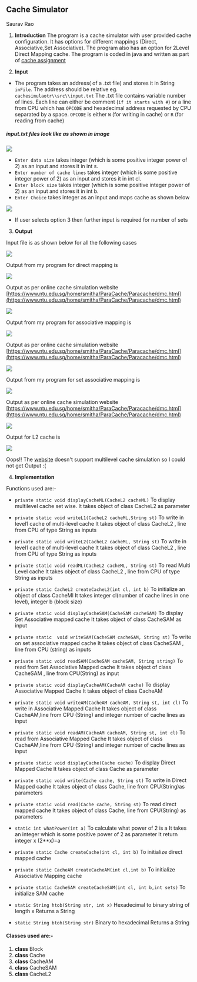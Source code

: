 
## Cache Simulator

Saurav Rao

1. **Introduction**
The program is a cache simulator with user provided cache configuration. It has options for different mappings (Direct, Associative,Set Associative).
The program also has an option for 2Level Direct Mapping cache.
The program is coded in java and written as part of [cache assignment](assets/CacheProject.pdf)

2. **Input**
* The program takes an address( of a .txt file) and stores it in String `inFile`.
The address should be relative eg. `cachesimulaotr\\src\\input.txt`
The .txt file contains variable number of lines. Each line can either be comment (`if it starts with #`) or a line from CPU which has `OPCODE` and hexadecimal address requested by CPU separated by a space.
`OPCODE` is either `W` (for writing in cache) or `R` (for reading from cache)
 ##### input.txt files look like as shown in image
[<img src="assets/asset1.png">](assets/asset1.png)
*  `Enter data size` takes integer (which is some positive integer power of 2) as an input and stores it in int s.
*  `Enter number of cache lines` takes integer (which is some positive integer power of 2) as an input and stores it in int cl.
*  `Enter block size` takes integer (which is some positive integer power of 2) as an input and stores it in int b.
*  `Enter Choice` takes integer as an input and maps cache as shown below

[<img src="assets/asset2.png">](assets/asset2.png)

*  If user selects option 3 then further input is required for number of sets

3. **Output**

Input file is as shown below for all the following cases

[<img src="assets/asset1.png">](assets/asset1.png)

Output from my program for direct mapping is

[<img src="assets/asset3.png">](assets/asset3.png)

Output as per online cache simulation website [https://www.ntu.edu.sg/home/smitha/ParaCache/Paracache/dmc.html](https://www.ntu.edu.sg/home/smitha/ParaCache/Paracache/dmc.html)

[<img src="assets/asset4.png">](assets/asset4.png)

Output from my program for associative mapping is

[<img src="assets/asset5.png">](assets/asset5.png)

Output as per online cache simulation website [https://www.ntu.edu.sg/home/smitha/ParaCache/Paracache/dmc.html](https://www.ntu.edu.sg/home/smitha/ParaCache/Paracache/dmc.html)

[<img src="assets/asset6.png">](assets/asset6.png)

Output from my program for set associative mapping is

[<img src="assets/asset7.png">](assets/asset7.png)

Output as per online cache simulation website [https://www.ntu.edu.sg/home/smitha/ParaCache/Paracache/dmc.html](https://www.ntu.edu.sg/home/smitha/ParaCache/Paracache/dmc.html)

[<img src="assets/asset8.png">](assets/asset8.png)


Output for L2 cache is

![](RackMultipart20210509-4-1w5a249_html_8e880196f873b7b4.png)

Oops!! The <a href="https://www.ntu.edu.sg/home/smitha/ParaCache/Paracache/dmc.html
">website</a> doesn&#39;t support multilevel cache simulation so I could not get Output :(

4. **Implementation**

Functions used are:-

*  `private static void displayCacheML(CacheL2 cacheML)`
To display multilevel cache set wise.
It takes object of class CacheL2 as parameter

* `private static void writeL1(CacheL2 cacheML,String st)`
To write in level1 cache of multi-level cache
It takes object of class CacheL2 , line from CPU of type String as inputs

* `private static void writeL2(CacheL2 cacheML, String st)`
To write in level1 cache of multi-level cache
It takes object of class CacheL2 , line from CPU of type String as inputs

* `private static void readML(CacheL2 cacheML, String st)`
To read Multi Level cache
It takes object of class CacheL2 , line from CPU of type String as inputs

* `private static CacheL2 createCacheL2(int cl, int b)`
To initialize an object of class CacheMl
It takes integer cl(number of cache lines in one level), integer b (block size)

* `private static void displayCacheSAM(CacheSAM cacheSAM)`
To display Set Associative mapped cache
It takes object of class CacheSAM as input

* `private static  void writeSAM(CacheSAM cacheSAM, String st)`
To write on set associative mapped cache
It takes object of class CacheSAM , line from CPU (string) as inputs

* `private static void readSAM(CacheSAM cacheSAM, String string)`
To read from Set Associative Mapped cache
It takes object of class CacheSAM , line from CPU(String) as input

* `private static void displayCacheAM(CacheAM cache)`
To display Associative Mapped Cache
It takes object of class CacheAM

* `private static void writeAM(CacheAM cacheAM, String st, int cl)`
To write in Associative Mapped Cache
It takes object of class CacheAM,line from CPU (String) and integer number of cache lines as input

* `private static void readAM(CacheAM cacheAM, String st, int cl)`
To read from Associative Mapped Cache
It takes object of class CacheAM,line from CPU (String) and integer number of cache lines as input

* `private static void displayCache(Cache cache)`
To display Direct Mapped Cache
It takes object of class Cache as parameter

* `private static void write(Cache cache, String st)`
To write in Direct Mapped cache
It takes object of class Cache, line from CPU(String)as parameters

* `private static void read(Cache cache, String st)`
To read direct mapped cache
It takes object of class Cache, line from CPU(String) as parameters

* `static int whatPower(int a)`
To calculate what power of 2 is a
It takes an integer which is some positive power of 2 as parameter
It return integer x (2\*\*x)=a

* `private static Cache createCache(int cl, int b)`
To initialize direct mapped cache

* `private static CacheAM createCacheAM(int cl,int b)`
To initialize Associative Mapping cache
* `private static CacheSAM createCacheSAM(int cl, int b,int sets)`
To initialize SAM cache
* `static String htob(String str, int x)`
Hexadecimal to binary string of length x
Returns a String

* `static String btoh(String str)`
Binary to hexadecimal
Returns a String

#### Classes used are:-

1. **class** Block
2. **class** Cache
3. **class** CacheAM
4. **class** CacheSAM
5. **class** CacheL2